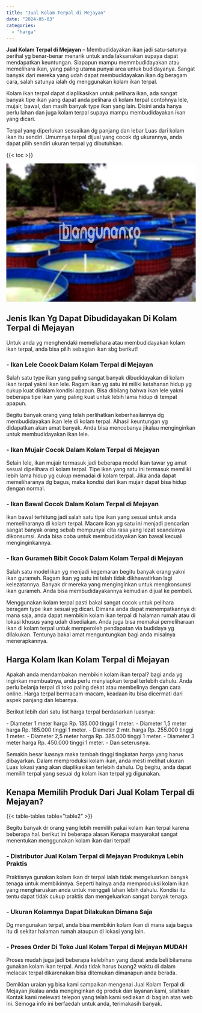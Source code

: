 ```yaml
---
title: "Jual Kolam Terpal di Mejayan"
date: "2024-05-03"
categories: 
  - "harga"
---
```


**Jual Kolam Terpal di Mejayan** – Membudidayakan ikan jadi satu-satunya perihal yg benar-benar menarik untuk anda laksanakan supaya dapat mendapatkan keuntungan. Siapapun mampu memmbudidayakan atau memelihara ikan, yang paling utama punyai area untuk budidayanya. Sangat banyak dari mereka yang udah dapat membudidayakan ikan dg beragam cara, salah satunya ialah dg menggunakan kolam ikan terpal.

Kolam ikan terpal dapat diaplikasikan untuk pelihara ikan, ada sangat banyak tipe ikan yang dapat anda pelihara di kolam terpal contohnya lele, mujair, bawal, dan masih banyak type ikan yang lain. Disini anda hanya perlu lahan dan juga kolam terpal supaya mampu membudidayakan ikan yang dicari.

Terpal yang diperlukan sesuaikan dg panjang dan lebar Luas dari kolam ikan itu sendiri. Umumnya terpal dijual yang cocok dg ukurannya, anda dapat pilih sendiri ukuran terpal yg dibutuhkan.

{{< toc >}}

![Jual Kolam Terpal di Mejayan](/images/jual-kolam-terpal-42.png)

## Jenis Ikan Yg Dapat Dibudidayakan Di Kolam Terpal di Mejayan

Untuk anda yg menghendaki memeliahara atau membudidayakan kolam ikan terpal, anda bisa pilih sebagian ikan sbg berikut!

### \- Ikan Lele Cocok Dalam Kolam Terpal di Mejayan

Salah satu type ikan yang paling sangat banyak dibudidayakan di kolam ikan terpal yakni ikan lele. Ragam ikan yg satu ini miliki ketahanan hidup yg cukup kuat didalam kondisi apapun. Bisa dibilang bahwa ikan lele yakni beberapa tipe ikan yang paling kuat untuk lebih lama hidup di tempat apapun.

Begitu banyak orang yang telah perlihatkan keberhasilannya dg membudidayakan ikan lele di kolam terpal. Alhasil keuntungan yg didapatkan akan amat banyak. Anda bisa mencobanya jikalau menginginkan untuk membudidayakan ikan lele.

### \- Ikan Mujair Cocok Dalam Kolam Terpal di Mejayan

Selain lele, ikan mujair termasuk jadi beberapa model ikan tawar yg amat sesuai dipelihara di kolam terpal. Tipe ikan yang satu ini termasuk memiliki lebih lama hidup yg cukup memadai di kolam terpal. Jika anda dapat memeliharanya dg bagus, maka kondisi dari ikan mujair dapat bisa hidup dengan normal.

### \- Ikan Bawal Cocok Dalam Kolam Terpal di Mejayan

Ikan bawal terhitung jadi salah satu tipe ikan yang sesuai untuk anda memeliharanya di kolam terpal. Macam ikan yg satu ini menjadi pencarian sangat banyak orang sebab mempunyai cita rasa yang lezat seandainya dikonsumsi. Anda bisa coba untuk membudidayakan kan bawal kecuali menginginkannya.

### \- Ikan Gurameh Bibit Cocok Dalam Kolam Terpal di Mejayan

Salah satu model ikan yg menjadi kegemaran begitu banyak orang yakni ikan gurameh. Ragam ikan yg satu ini telah tidak dikhawatirkan lagi kelezatannya. Banyak dr mereka yang menginginkan untuk mengkonsumsi ikan gurameh. Anda bisa membudidayakannya kemudian dijual ke pembeli.

Menggunakan kolam terpal pasti bakal sangat cocok untuk pelihara beragam type ikan sesuai yg dicari. Dimana anda dapat menempatkannya di mana saja, anda dapat membikin kolam ikan terpal di halaman rumah atau di lokasi khusus yang udah disediakan. Anda juga bisa memakai pemeliharaan ikan di kolam terpal untuk memperoleh pendapatan via budidaya yg dilakukan. Tentunya bakal amat menguntungkan bagi anda misalnya menerapkannya.

## Harga Kolam Ikan Kolam Terpal di Mejayan

Apakah anda mendambakan membikin kolam ikan terpal? bagi anda yg inginkan membuatnya, anda perlu menyiapkan terpal terlebih dahulu. Anda perlu belanja terpal di toko paling dekat atau membelinya dengan cara online. Harga terpal bermacam-macam, keadaan itu bisa dicermati dari aspek panjang dan lebarnya.

Berikut lebih dari satu list harga terpal berdasarkan luasnya:

\- Diameter 1 meter harga Rp. 135.000 tinggi 1 meter. - Diameter 1,5 meter harga Rp. 185.000 tinggi 1 meter. - Diameter 2 mtr. harga Rp. 255.000 tinggi 1 meter. - Diameter 2,5 meter harga Rp. 385.000 tinggi 1 meter. - Diameter 3 meter harga Rp. 450.000 tinggi 1 meter. - Dan seterusnya.

Semakin besar luasnya maka tambah tinggi tingkatan harga yang harus dibayarkan. Dalam memproduksi kolam ikan, anda mesti melihat ukuran Luas lokasi yang akan diaplikasikan terlebih dahulu. Dg begitu, anda dapat memilih terpal yang sesuai dg kolam ikan terpal yg digunakan.

## Kenapa Memilih Produk Dari Jual Kolam Terpal di Mejayan?

{{< table-tables table="table2" >}}

Begitu banyak dr orang yang lebih memilih pakai kolam ikan terpal karena beberapa hal. berikut ini beberapa alasan Kenapa masyarakat sangat menentukan menggunakan kolam ikan dari terpal!

### \- Distributor Jual Kolam Terpal di Mejayan Produknya Lebih Praktis

Praktisnya gunakan kolam ikan dr terpal ialah tidak mengeluarkan banyak tenaga untuk membikinnya. Seperti halnya anda memproduksi kolam ikan yang mengharuskan anda untuk menggali lahan lebih dahulu. Kondisi itu tentu dapat tidak cukup praktis dan mengeluarkan sangat banyak tenaga.

### \- Ukuran Kolamnya Dapat Dilakukan Dimana Saja

Dg mengunakan terpal, anda bisa membikin kolam ikan di mana saja bagus itu di sekitar halaman rumah ataupun di lokasi yang lain.

### \- Proses Order Di Toko Jual Kolam Terpal di Mejayan MUDAH

Proses mudah juga jadi beberapa kelebihan yang dapat anda beli bilamana gunakan kolam ikan terpal. Anda tidak harus buang2 waktu di dalam melacak terpal dikarenakan bisa ditemukan dimanapun anda berada.

Demikian uraian yg bisa kami sampaikan mengenai Jual Kolam Terpal di Mejayan jikalau anda menginginkan dg produk dan layanan kami, silahkan Kontak kami melewati telepon yang telah kami sediakan di bagian atas web ini. Semoga info ini berfaedah untuk anda, terimakasih banyak.
